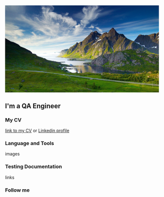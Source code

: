 ![Header](https://github.com/DmitriiNasonov/DmitriiNasonov/blob/main/assets/mountain.png)

## I'm a QA Engineer

### My CV
[link to my CV](https://hh.ru/applicant/resumes/view?resume=d252f155ff0b72207d0039ed1f44434d6a4d70) or [Linkedin profile](https://www.linkedin.com/in/qa-dmitriinasonov/)

### Language and Tools
images

### Testing Documentation
links

### Follow me
